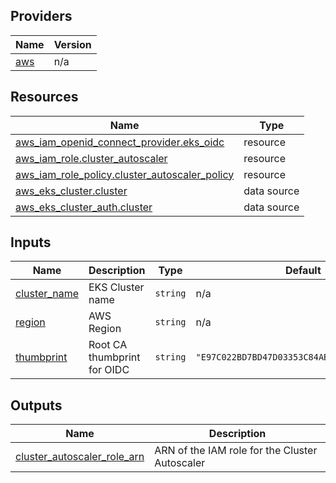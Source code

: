 <!-- BEGIN_TF_DOCS -->


## Providers

| Name | Version |
|------|---------|
| <a name="provider_aws"></a> [aws](#provider\_aws) | n/a |

## Resources

| Name | Type |
|------|------|
| [aws_iam_openid_connect_provider.eks_oidc](https://registry.terraform.io/providers/hashicorp/aws/latest/docs/resources/iam_openid_connect_provider) | resource |
| [aws_iam_role.cluster_autoscaler](https://registry.terraform.io/providers/hashicorp/aws/latest/docs/resources/iam_role) | resource |
| [aws_iam_role_policy.cluster_autoscaler_policy](https://registry.terraform.io/providers/hashicorp/aws/latest/docs/resources/iam_role_policy) | resource |
| [aws_eks_cluster.cluster](https://registry.terraform.io/providers/hashicorp/aws/latest/docs/data-sources/eks_cluster) | data source |
| [aws_eks_cluster_auth.cluster](https://registry.terraform.io/providers/hashicorp/aws/latest/docs/data-sources/eks_cluster_auth) | data source |

## Inputs

| Name | Description | Type | Default | Required |
|------|-------------|------|---------|:--------:|
| <a name="input_cluster_name"></a> [cluster\_name](#input\_cluster\_name) | EKS Cluster name | `string` | n/a | yes |
| <a name="input_region"></a> [region](#input\_region) | AWS Region | `string` | n/a | yes |
| <a name="input_thumbprint"></a> [thumbprint](#input\_thumbprint) | Root CA thumbprint for OIDC | `string` | `"E97C022BD7BD47D03353C84AB20460331F7F06AB"` | no |

## Outputs

| Name | Description |
|------|-------------|
| <a name="output_cluster_autoscaler_role_arn"></a> [cluster\_autoscaler\_role\_arn](#output\_cluster\_autoscaler\_role\_arn) | ARN of the IAM role for the Cluster Autoscaler |
<!-- END_TF_DOCS -->